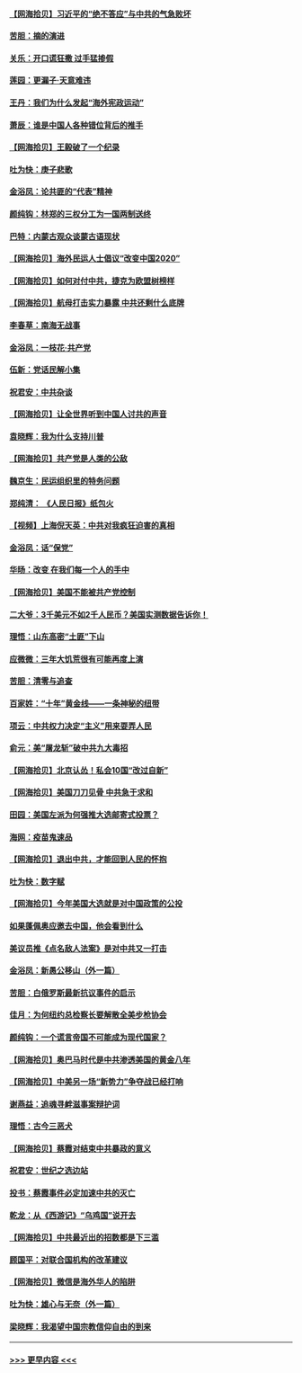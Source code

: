 #### [【网海拾贝】习近平的“绝不答应”与中共的气急败坏](../pages/nsc993/n12382819.md?t=09052302) 
#### [苦胆：摘的演进](../pages/nsc993/n12382619.md?t=09052302) 
#### [关乐：开口谎狂撒 过手猛掺假](../pages/nsc993/n12382604.md?t=09052302) 
#### [莲园：更漏子‧天意难违](../pages/nsc993/n12382598.md?t=09052302) 
#### [王丹：我们为什么发起“海外宪政运动”](../pages/nsc993/n12380286.md?t=09052302) 
#### [萧辰：谁是中国人各种错位背后的推手](../pages/nsc993/n12379800.md?t=09052302) 
#### [【网海拾贝】王毅破了一个纪录](../pages/nsc993/n12379251.md?t=09052302) 
#### [吐为快：庚子悲歌](../pages/nsc993/n12378821.md?t=09052302) 
#### [金浴凤：论共匪的“代表”精神](../pages/nsc993/n12377546.md?t=09052302) 
#### [颜纯钩：林郑的三权分工为一国两制送终](../pages/nsc993/n12377306.md?t=09052302) 
#### [巴特：内蒙古观众谈蒙古语现状](../pages/nsc993/n12376923.md?t=09052302) 
#### [【网海拾贝】海外民运人士倡议“改变中国2020”](../pages/nsc993/n12376682.md?t=09052302) 
#### [【网海拾贝】如何对付中共，捷克为欧盟树榜样](../pages/nsc993/n12374209.md?t=09052302) 
#### [【网海拾贝】航母打击实力暴露 中共还剩什么底牌](../pages/nsc993/n12371825.md?t=09052302) 
#### [李春草：南海无战事](../pages/nsc993/n12371159.md?t=09052302) 
#### [金浴凤：一枝花·共产党](../pages/nsc993/n12368757.md?t=09052302) 
#### [伍新：党话民解小集](../pages/nsc993/n12366907.md?t=09052302) 
#### [祝君安：中共杂谈](../pages/nsc993/n12366076.md?t=09052302) 
#### [【网海拾贝】让全世界听到中国人讨共的声音](../pages/nsc993/n12365569.md?t=09052302) 
#### [袁晓辉：我为什么支持川普](../pages/nsc993/n12362670.md?t=09052302) 
#### [【网海拾贝】共产党是人类的公敌](../pages/nsc993/n12363182.md?t=09052302) 
#### [魏京生：民运组织里的特务问题](../pages/nsc993/n12363010.md?t=09052302) 
#### [郑纯清： 《人民日报》纸包火](../pages/nsc993/n12362706.md?t=09052302) 
#### [【视频】上海倪天英：中共对我疯狂迫害的真相](../pages/nsc993/n12356341.md?t=09052302) 
#### [金浴凤：话“保党”](../pages/nsc993/n12361867.md?t=09052302) 
#### [华旸：改变 在我们每一个人的手中](../pages/nsc993/n12361774.md?t=09052302) 
#### [【网海拾贝】美国不能被共产党控制](../pages/nsc993/n12360271.md?t=09052302) 
#### [二大爷：3千美元不如2千人民币？美国实测数据告诉你！](../pages/nsc993/n12358563.md?t=09052302) 
#### [理悟：山东高密“土匪”下山](../pages/nsc993/n12358535.md?t=09052302) 
#### [应微微：三年大饥荒很有可能再度上演](../pages/nsc993/n12358523.md?t=09052302) 
#### [苦胆：清零与追查](../pages/nsc993/n12358501.md?t=09052302) 
#### [百家姓：“十年”黄金线——一条神秘的纽带](../pages/nsc993/n12358319.md?t=09052302) 
#### [项云：中共权力决定“主义”用来耍弄人民](../pages/nsc993/n12358172.md?t=09052302) 
#### [俞元：美“屠龙斩”破中共九大毒招](../pages/nsc993/n12357822.md?t=09052302) 
#### [【网海拾贝】北京认怂！私会10国“改过自新”](../pages/nsc993/n12357784.md?t=09052302) 
#### [【网海拾贝】美国刀刀见骨 中共急于求和](../pages/nsc993/n12355511.md?t=09052302) 
#### [田园：美国左派为何强推大选邮寄式投票？](../pages/nsc993/n12352963.md?t=09052302) 
#### [海网：疫苗鬼速品](../pages/nsc993/n12354438.md?t=09052302) 
#### [【网海拾贝】退出中共，才能回到人民的怀抱](../pages/nsc993/n12352634.md?t=09052302) 
#### [吐为快：数字赋](../pages/nsc993/n12352317.md?t=09052302) 
#### [【网海拾贝】今年美国大选就是对中国政策的公投](../pages/nsc993/n12350973.md?t=09052302) 
#### [如果蓬佩奥应邀去中国，他会看到什么](../pages/nsc993/n12350945.md?t=09052302) 
#### [美议员推《点名敌人法案》是对中共又一打击](../pages/nsc993/n12350765.md?t=09052302) 
#### [金浴凤：新愚公移山（外一篇）](../pages/nsc993/n12350253.md?t=09052302) 
#### [苦胆：白俄罗斯最新抗议事件的启示](../pages/nsc993/n12349989.md?t=09052302) 
#### [佳月：为何纽约总检察长要解散全美步枪协会](../pages/nsc993/n12349939.md?t=09052302) 
#### [颜纯钩：一个谎言帝国不可能成为现代国家？](../pages/nsc993/n12349898.md?t=09052302) 
#### [【网海拾贝】奥巴马时代是中共渗透美国的黄金八年](../pages/nsc993/n12349284.md?t=09052302) 
#### [【网海拾贝】中美另一场“新势力”争夺战已经打响](../pages/nsc993/n12346998.md?t=09052302) 
#### [谢燕益：追魂寻衅滋事案辩护词](../pages/nsc993/n12346892.md?t=09052302) 
#### [理悟：古今三恶犬](../pages/nsc993/n12345190.md?t=09052302) 
#### [【网海拾贝】蔡霞对结束中共暴政的意义](../pages/nsc993/n12344263.md?t=09052302) 
#### [祝君安：世纪之选边站](../pages/nsc993/n12342382.md?t=09052302) 
#### [投书：蔡霞事件必定加速中共的灭亡](../pages/nsc993/n12341881.md?t=09052302) 
#### [乾龙：从《西游记》“乌鸡国”说开去](../pages/nsc993/n12341690.md?t=09052302) 
#### [【网海拾贝】中共最近出的招数都是下三滥](../pages/nsc993/n12341593.md?t=09052302) 
#### [顾国平：对联合国机构的改革建议](../pages/nsc993/n12339928.md?t=09052302) 
#### [【网海拾贝】微信是海外华人的陷阱](../pages/nsc993/n12338868.md?t=09052302) 
#### [吐为快：雄心与无奈（外一篇）](../pages/nsc993/n12338132.md?t=09052302) 
#### [梁晓辉：我渴望中国宗教信仰自由的到来](../pages/nsc993/n12336657.md?t=09052302) 

----
#### [ >>> 更早内容 <<< ](../indexes/nsc993-earlier.md)
